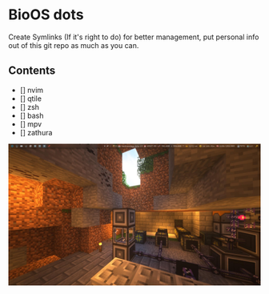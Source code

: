 
BioOS dots
=============================
Create Symlinks (If it's right to do) for better management, put personal info out of this git repo as much as you can.

Contents
-----------------------------
- [] nvim
- [] qtile 
- [] zsh 
- [] bash 
- [] mpv 
- [] zathura 

![Desktop](./desktop_1.jpeg)

